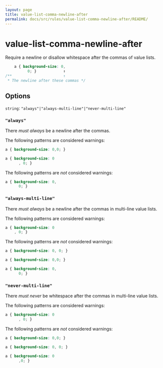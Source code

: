 ```yaml
---
layout: page
title: value-list-comma-newline-after
permalink: docs/src/rules/value-list-comma-newline-after/README/
---
```


# value-list-comma-newline-after

Require a newline or disallow whitespace after the commas of value lists.

```css
    a { background-size: 0,
          0; }            ↑
/**                       ↑
 * The newline after these commas */
```

## Options

`string`: `"always"|"always-multi-line"|"never-multi-line"`

### `"always"`

There *must always* be a newline after the commas.

The following patterns are considered warnings:

```css
a { background-size: 0,0; }
```

```css
a { background-size: 0
      , 0; }
```

The following patterns are *not* considered warnings:

```css
a { background-size: 0,
      0; }
```

### `"always-multi-line"`

There *must always* be a newline after the commas in multi-line value lists.

The following patterns are considered warnings:

```css
a { background-size: 0
    , 0; }
```

The following patterns are *not* considered warnings:

```css
a { background-size: 0, 0; }
```

```css
a { background-size: 0,0; }
```

```css
a { background-size: 0,
      0; }
```

### `"never-multi-line"`

There *must never* be whitespace after the commas in multi-line value lists.

The following patterns are considered warnings:

```css
a { background-size: 0
      , 0; }
```

The following patterns are *not* considered warnings:

```css
a { background-size: 0,0; }
```

```css
a { background-size: 0, 0; }
```

```css
a { background-size: 0
      ,0; }
```
